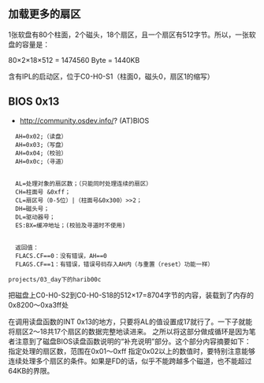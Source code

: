 ## 加载更多的扇区
1张软盘有80个柱面，2个磁头，18个扇区，且一个扇区有512字节。所以，一张软盘的容量是：

80×2×18×512 = 1474560 Byte = 1440KB

含有IPL的启动区，位于C0-H0-S1（柱面0，磁头0，扇区1的缩写）


## BIOS 0x13
- http://community.osdev.info/? (AT)BIOS
```
  AH=0x02;（读盘）
  AH=0x03;（写盘）
  AH=0x04;（校验）
  AH=0x0c;（寻道）
  
  
  AL=处理对象的扇区数；（只能同时处理连续的扇区）
  CH=柱面号 &0xff；
  CL=扇区号（0-5位）|（柱面号&0x300）>>2；
  DH=磁头号；
  DL=驱动器号；
  ES:BX=缓冲地址；(校验及寻道时不使用)
  
  
  返回值：
  FLACS.CF==0：没有错误，AH==0
  FLAGS.CF==1：有错误，错误号码存入AH内（与重置（reset）功能一样）
```

```
projects/03_day下的harib00c
```
把磁盘上C0-H0-S2到C0-H0-S18的512×17=8704字节的内容，装载到了内存的0x8200～0xa3ff处

在调用读盘函数的INT 0x13的地方，只要将AL的值设置成17就行了。一下子就能将扇区2～18共17个扇区的数据完整地读进来。
之所以将这部分做成循环是因为笔者注意到了磁盘BIOS读盘函数说明的“补充说明”部分。这个部分内容摘要如下：
指定处理的扇区数，范围在0x01～0xff 指定0x02以上的数值时，要特别注意能够连续处理多个扇区的条件。如果是FD的话，似乎不能跨越多个磁道，也不能超过64KB的界限。

